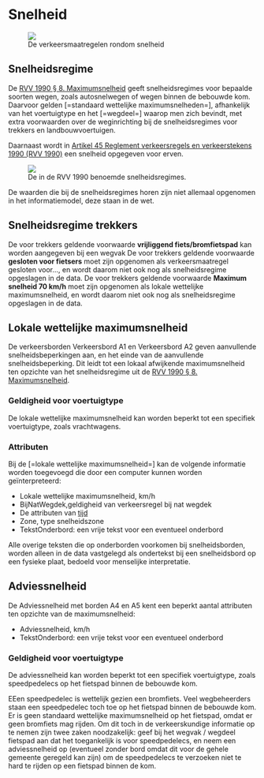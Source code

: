 # Snelheid

<figure>
<img src="./hoofdstukken/media/verkeersmaatregelen-snelheid.PNG">
<figcaption>De verkeersmaatregelen rondom snelheid</caption>
</figure>

## Snelheidsregime
De <a href="https://wetten.overheid.nl/jci1.3:c:BWBR0004825&hoofdstuk=II&paragraaf=8&z=2023-07-01&g=2023-07-01">RVV 1990 § 8. Maximumsnelheid</a> geeft snelheidsregimes voor bepaalde soorten wegen, zoals autosnelwegen of wegen binnen de bebouwde kom. Daarvoor gelden [=standaard wettelijke maximumsnelheden=], afhankelijk van het voertuigtype en het [=wegdeel=] waarop men zich bevindt, met extra voorwaarden over de weginrichting bij de snelheidsregimes voor trekkers en landbouwvoertuigen. 

Daarnaast wordt in <a href="https://wetten.overheid.nl/jci1.3:c:BWBR0004825&hoofdstuk=II&paragraaf=17&artikel=45&z=2023-07-01&g=2023-07-01">Artikel 45 Reglement verkeersregels en verkeerstekens 1990 (RVV 1990)</a> een snelheid opgegeven voor erven.


<figure>
<img src="./hoofdstukken/media/snelheidsregimes.PNG">
<figcaption>De in de RVV 1990 benoemde snelheidsregimes. </caption>
</figure>

De waarden die bij de snelheidsregimes horen zijn niet allemaal opgenomen in het informatiemodel, deze staan in de wet.

## Snelheidsregime trekkers
De voor trekkers geldende voorwaarde **vrijliggend fiets/bromfietspad** kan worden aangegeven bij een wegvak
De voor trekkers geldende voorwaarde **gesloten voor fietsers** moet zijn opgenomen als verkeersmaatregel gesloten voor..., en wordt daarom niet ook nog als snelheidsregime opgeslagen in de data.
De voor trekkers geldende voorwaarde **Maximum snelheid 70 km/h** moet zijn opgenomen als lokale wettelijke maximumsnelheid, en wordt daarom niet ook nog als snelheidsregime opgeslagen in de data.


## Lokale wettelijke maximumsnelheid
De verkeersborden Verkeersbord A1 en Verkeersbord A2 geven aanvullende snelheidsbeperkingen aan, en het einde van de aanvullende snelheidsbeperking. Dit leidt tot een lokaal afwijkende maximumsnelheid ten opzichte van het snelheidsregime uit de <a href="https://wetten.overheid.nl/jci1.3:c:BWBR0004825&hoofdstuk=II&paragraaf=8&z=2023-07-01&g=2023-07-01">RVV 1990 § 8. Maximumsnelheid</a>.


### Geldigheid voor voertuigtype
De lokale wettelijke maximumsnelheid kan worden beperkt tot een specifiek voertuigtype, zoals vrachtwagens. 


### Attributen 
Bij de [=lokale wettelijke maximumsnelheid=] kan de volgende informatie worden toegevoegd die door een computer kunnen worden geïnterpreteerd:
* Lokale wettelijke maximumsnelheid, km/h
* BijNatWegdek,geldigheid van verkeersregel bij nat wegdek
* De attributen van [tijd](#tijd)
* Zone, type snelheidszone
* TekstOnderbord: een vrije tekst voor een eventueel onderbord


Alle overige teksten die op onderborden voorkomen bij snelheidsborden, worden alleen in de data vastgelegd als ondertekst bij een snelheidsbord op een fysieke plaat, bedoeld voor menselijke interpretatie.

## Adviessnelheid
De Adviessnelheid met borden A4 en A5 kent een beperkt aantal attributen ten opzichte van de maximumsnelheid:
* Adviessnelheid, km/h
* TekstOnderbord: een vrije tekst voor een eventueel onderbord

### Geldigheid voor voertuigtype
De adviessnelheid kan worden beperkt tot een specifiek voertuigtype, zoals speedpedelecs op het fietspad binnen de bebouwde kom.

<aside class="note" title="Buitenwettelijk: Speedpedelecs op fiets binnen bebouwde kom, snelheidslimiet">
EEen speedpedelec is wettelijk gezien een bromfiets. Veel wegbeheerders staan een speedpedelec toch toe op het fietspad binnen de bebouwde kom. Er is geen standaard wettelijke maximumsnelheid op het fietspad, omdat er geen bromfiets mag rijden. Om dit toch in de verkeerskundige informatie op te nemen zijn twee zaken noodzakelijk: geef bij het wegvak / wegdeel fietspad aan dat het toegankelijk is voor speedpedelecs, en neem een adviessnelheid op (eventueel zonder bord omdat dit voor de gehele gemeente geregeld kan zijn) om de speedpedelecs te verzoeken niet te hard te rijden op een fietspad binnen de kom.
</aside>



